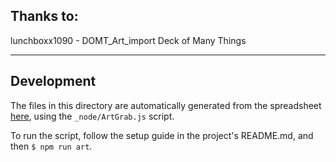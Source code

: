 ## Thanks to:

lunchboxx1090 - DOMT_Art_import   Deck of Many Things

---

## Development

The files in this directory are automatically generated from the spreadsheet [here](https://docs.google.com/spreadsheets/d/14NJeO5HJhUwVkBVzN3Mg7-W7adJ9FE9C9f_oT93n4M8/edit#gid=66737284), using the `_node/ArtGrab.js` script.

To run the script, follow the setup guide in the project's README.md, and then `$ npm run art`. 
